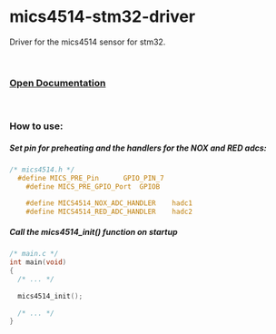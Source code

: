 # mics4514-stm32-driver
Driver for the mics4514 sensor for stm32.

&nbsp;
&nbsp;
&nbsp;

### [Open Documentation]( http://paulopereira98.github.io/mics4514-stm32-driver/mics4514_8h.html)
&nbsp;
### How to use:

##### Set pin for preheating and the handlers for the NOX and RED adcs:
```c
/* mics4514.h */
  #define MICS_PRE_Pin 		GPIO_PIN_7
	#define MICS_PRE_GPIO_Port	GPIOB

	#define MICS4514_NOX_ADC_HANDLER	hadc1
	#define MICS4514_RED_ADC_HANDLER	hadc2
```

##### Call the mics4514_init() function on startup
```c
/* main.c */
int main(void)
{
  /* ... */
  
  mics4514_init();
  
  /* ... */
}
```
